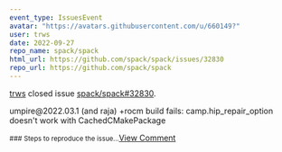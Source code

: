 ```yaml
---
event_type: IssuesEvent
avatar: "https://avatars.githubusercontent.com/u/660149?"
user: trws
date: 2022-09-27
repo_name: spack/spack
html_url: https://github.com/spack/spack/issues/32830
repo_url: https://github.com/spack/spack
---
```


<a href='https://github.com/trws' target='_blank'>trws</a> closed issue <a href='https://github.com/spack/spack/issues/32830' target='_blank'>spack/spack#32830</a>.

<p>umpire@2022.03.1 (and raja) +rocm build fails: camp.hip_repair_option doesn't work with CachedCMakePackage</p><small>### Steps to reproduce the issue...</small><a href='https://github.com/spack/spack/issues/32830' target='_blank'>View Comment</a>